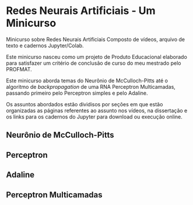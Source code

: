 # Redes Neurais Artificiais - Um Minicurso
Minicurso sobre Redes Neurais Artificiais Composto de vídeos, arquivo de texto e cadernos Jupyter/Colab.

Este minicurso nasceu como um projeto de Produto Educacional elaborado para satisfazer um critério de conclusão de curso do meu mestrado pelo PROFMAT.

Este minicurso aborda temas do Neurônio de McCulloch-Pitts até o algoritmo de _backpropagation_ de uma RNA Perceptron Multicamadas, passando primeiro pelo Perceptron simples e pelo Adaline.

Os assuntos abordados estão dividisos por seções em que estão organizadas as páginas referentes ao assunto nos vídeos, na dissertação e os links para os cadernos do Jupyter para download ou execução online. 

## Neurônio de McCulloch-Pitts

## Perceptron

## Adaline

## Perceptron Multicamadas
